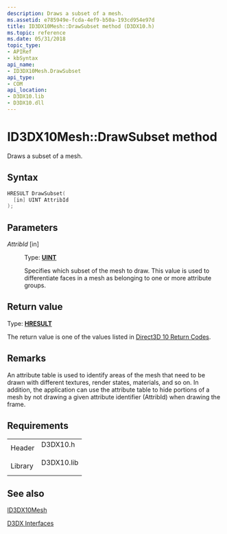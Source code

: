 ```yaml
---
description: Draws a subset of a mesh.
ms.assetid: e785949e-fcda-4ef9-b50a-193cd954e97d
title: ID3DX10Mesh::DrawSubset method (D3DX10.h)
ms.topic: reference
ms.date: 05/31/2018
topic_type: 
- APIRef
- kbSyntax
api_name: 
- ID3DX10Mesh.DrawSubset
api_type: 
- COM
api_location: 
- D3DX10.lib
- D3DX10.dll
---
```


# ID3DX10Mesh::DrawSubset method

Draws a subset of a mesh.

## Syntax


```C++
HRESULT DrawSubset(
  [in] UINT AttribId
);
```



## Parameters

<dl> <dt>

*AttribId* \[in\]
</dt> <dd>

Type: **[**UINT**](../winprog/windows-data-types.md)**

Specifies which subset of the mesh to draw. This value is used to differentiate faces in a mesh as belonging to one or more attribute groups.

</dd> </dl>

## Return value

Type: **[**HRESULT**](https://msdn.microsoft.com/library/Bb401631(v=MSDN.10).aspx)**

The return value is one of the values listed in [Direct3D 10 Return Codes](d3d10-graphics-reference-returnvalues.md).

## Remarks

An attribute table is used to identify areas of the mesh that need to be drawn with different textures, render states, materials, and so on. In addition, the application can use the attribute table to hide portions of a mesh by not drawing a given attribute identifier (AttribId) when drawing the frame.

## Requirements



|                    |                                                                                       |
|--------------------|---------------------------------------------------------------------------------------|
| Header<br/>  | <dl> <dt>D3DX10.h</dt> </dl>   |
| Library<br/> | <dl> <dt>D3DX10.lib</dt> </dl> |



## See also

<dl> <dt>

[ID3DX10Mesh](id3dx10mesh.md)
</dt> <dt>

[D3DX Interfaces](d3d10-graphics-reference-d3dx10-interfaces.md)
</dt> </dl>

 

 
